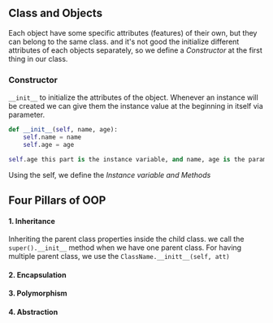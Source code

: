 ## Class and Objects
Each object have some specific attributes (features) of their own, but they can belong to the same class. and it's not good the initialize different attributes of each objects separately, so we define a *Constructor* at the first thing in our class.
### Constructor
`__init__` to initialize the attributes of the object. Whenever an instance will be created we can give them the instance value at the beginning in itself via parameter.
```Python
def __init__(self, name, age):
	self.name = name
	self.age = age

self.age this part is the instance variable, and name, age is the parameters value will be given while creating the isntance.
```
Using the self, we define the *Instance variable and Methods*
## Four Pillars of OOP
#### 1. Inheritance
Inheriting the parent class properties inside the child class. we call the `super().__init__` method when we have one parent class. For having multiple parent class, we use the `ClassName.__initt__(self, att)`
#### 2. Encapsulation

#### 3. Polymorphism

#### 4. Abstraction


